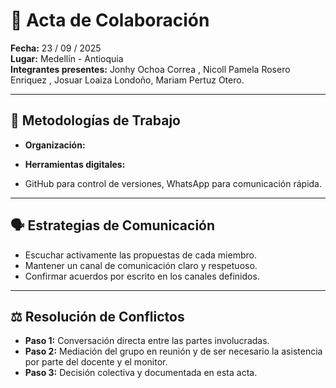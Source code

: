 # 🤝 Acta de Colaboración  

**Fecha:** 23 / 09 / 2025  
**Lugar:** Medellín - Antioquia  
**Integrantes presentes:** Jonhy Ochoa Correa , Nicoll Pamela Rosero Enriquez , Josuar Loaiza Londoño, Mariam Pertuz Otero.

---

## 🔧 Metodologías de Trabajo
- **Organización:**  
   

- **Herramientas digitales:**  
 - GitHub para control de versiones, WhatsApp para comunicación rápida. 

---

## 🗣️ Estrategias de Comunicación
- Escuchar activamente las propuestas de cada miembro.  
- Mantener un canal de comunicación claro y respetuoso.  
- Confirmar acuerdos por escrito en los canales definidos.  

---

## ⚖️ Resolución de Conflictos
- **Paso 1:** Conversación directa entre las partes involucradas.  
- **Paso 2:** Mediación del grupo en reunión y de ser necesario la asistencia por parte del docente y el monitor.  
- **Paso 3:** Decisión colectiva y documentada en esta acta. 
